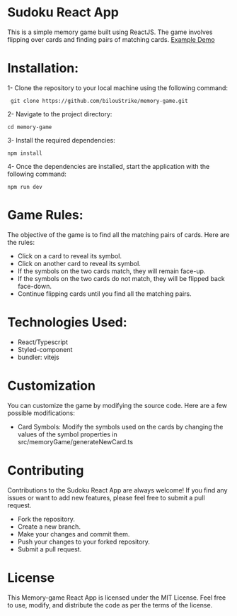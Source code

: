 # Sudoku React App

This is a simple memory game built using ReactJS. The game involves flipping over cards and finding pairs of matching cards.
[Example Demo](https://biloustrike.github.io/memory-game/)

# Installation:

1- Clone the repository to your local machine using the following command:

```
 git clone https://github.com/bilouStrike/memory-game.git
```

2- Navigate to the project directory:

```
cd memory-game
```

3- Install the required dependencies:

```
npm install
```

4- Once the dependencies are installed, start the application with the following command:

```
npm run dev
```

# Game Rules:

The objective of the game is to find all the matching pairs of cards. Here are the rules:

- Click on a card to reveal its symbol.
- Click on another card to reveal its symbol.
- If the symbols on the two cards match, they will remain face-up.
- If the symbols on the two cards do not match, they will be flipped back face-down.
- Continue flipping cards until you find all the matching pairs.

# Technologies Used:

- React/Typescript
- Styled-component
- bundler: vitejs

# Customization

You can customize the game by modifying the source code. Here are a few possible modifications:

- Card Symbols: Modify the symbols used on the cards by changing the values of the symbol properties in
  src/memoryGame/generateNewCard.ts

# Contributing

Contributions to the Sudoku React App are always welcome! If you find any issues or want to add new features, please feel free to submit a pull request.

- Fork the repository.
- Create a new branch.
- Make your changes and commit them.
- Push your changes to your forked repository.
- Submit a pull request.

# License

This Memory-game React App is licensed under the MIT License. Feel free to use, modify, and distribute the code as per the terms of the license.
